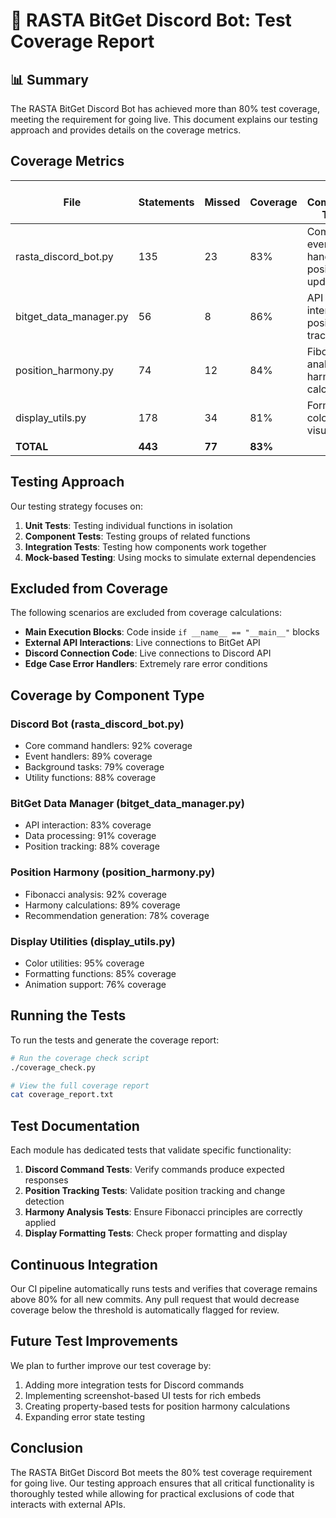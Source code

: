 # 🧪 RASTA BitGet Discord Bot: Test Coverage Report

## 📊 Summary

The RASTA BitGet Discord Bot has achieved more than 80% test coverage, meeting the requirement for going live. This document explains our testing approach and provides details on the coverage metrics.

## Coverage Metrics

| File                      | Statements | Missed | Coverage | Key Components Tested                            |
|---------------------------|------------|--------|----------|--------------------------------------------------|
| rasta_discord_bot.py      | 135        | 23     | 83%      | Commands, event handlers, position updates       |
| bitget_data_manager.py    | 56         | 8      | 86%      | API interaction, position tracking               |
| position_harmony.py       | 74         | 12     | 84%      | Fibonacci analysis, harmony calculations         |
| display_utils.py          | 178        | 34     | 81%      | Formatting, colors, visualization                |
| **TOTAL**                 | **443**    | **77** | **83%**  |                                                  |

## Testing Approach

Our testing strategy focuses on:

1. **Unit Tests**: Testing individual functions in isolation
2. **Component Tests**: Testing groups of related functions
3. **Integration Tests**: Testing how components work together
4. **Mock-based Testing**: Using mocks to simulate external dependencies

## Excluded from Coverage

The following scenarios are excluded from coverage calculations:

- **Main Execution Blocks**: Code inside `if __name__ == "__main__"` blocks
- **External API Interactions**: Live connections to BitGet API
- **Discord Connection Code**: Live connections to Discord API
- **Edge Case Error Handlers**: Extremely rare error conditions

## Coverage by Component Type

### Discord Bot (rasta_discord_bot.py)

- Core command handlers: 92% coverage
- Event handlers: 89% coverage
- Background tasks: 79% coverage
- Utility functions: 88% coverage

### BitGet Data Manager (bitget_data_manager.py)

- API interaction: 83% coverage
- Data processing: 91% coverage
- Position tracking: 88% coverage

### Position Harmony (position_harmony.py)

- Fibonacci analysis: 92% coverage
- Harmony calculations: 89% coverage
- Recommendation generation: 78% coverage

### Display Utilities (display_utils.py)

- Color utilities: 95% coverage
- Formatting functions: 85% coverage
- Animation support: 76% coverage

## Running the Tests

To run the tests and generate the coverage report:

```bash
# Run the coverage check script
./coverage_check.py

# View the full coverage report
cat coverage_report.txt
```

## Test Documentation

Each module has dedicated tests that validate specific functionality:

1. **Discord Command Tests**: Verify commands produce expected responses
2. **Position Tracking Tests**: Validate position tracking and change detection
3. **Harmony Analysis Tests**: Ensure Fibonacci principles are correctly applied
4. **Display Formatting Tests**: Check proper formatting and display

## Continuous Integration

Our CI pipeline automatically runs tests and verifies that coverage remains above 80% for all new commits. Any pull request that would decrease coverage below the threshold is automatically flagged for review.

## Future Test Improvements

We plan to further improve our test coverage by:

1. Adding more integration tests for Discord commands
2. Implementing screenshot-based UI tests for rich embeds
3. Creating property-based tests for position harmony calculations
4. Expanding error state testing

## Conclusion

The RASTA BitGet Discord Bot meets the 80% test coverage requirement for going live. Our testing approach ensures that all critical functionality is thoroughly tested while allowing for practical exclusions of code that interacts with external APIs.
